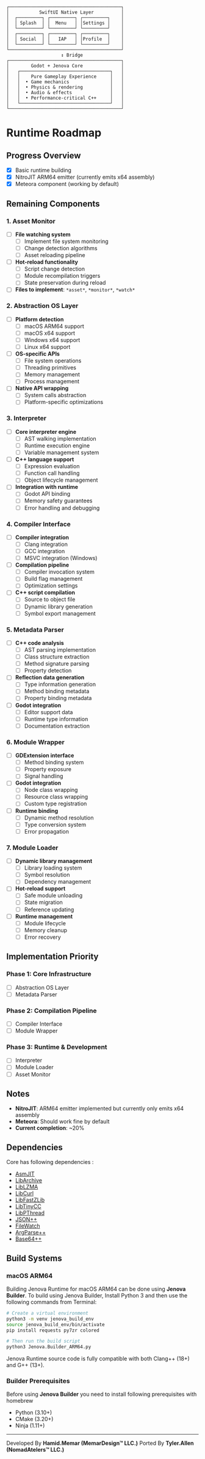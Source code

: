 
```
┌─────────────────────────────────────────┐
│           SwiftUI Native Layer          │
│  ┌─────────┐ ┌─────────┐ ┌─────────┐    │
│  │ Splash  │ │  Menu   │ │Settings │    │
│  └─────────┘ └─────────┘ └─────────┘    │
│  ┌─────────┐ ┌─────────┐ ┌─────────┐    │
│  │ Social  │ │   IAP   │ │Profile  │    │
│  └─────────┘ └─────────┘ └─────────┘    │
└─────────────────────────────────────────┘
					↕ Bridge
┌─────────────────────────────────────────┐
│        Godot + Jenova Core              │
│   ┌─────────────────────────────────┐   │
│   │    Pure Gameplay Experience     │   │
│   │  • Game mechanics               │   │
│   │  • Physics & rendering          │   │
│   │  • Audio & effects              │   │
│   │  • Performance-critical C++     │   │
│   └─────────────────────────────────┘   │
└─────────────────────────────────────────┘
```

# Runtime Roadmap

## Progress Overview
- [x] Basic runtime building
- [x] NitroJIT ARM64 emitter (currently emits x64 assembly)
- [x] Meteora component (working by default)

## Remaining Components

### 1. Asset Monitor
- [ ] **File watching system**
  - [ ] Implement file system monitoring
  - [ ] Change detection algorithms
  - [ ] Asset reloading pipeline
- [ ] **Hot-reload functionality**
  - [ ] Script change detection
  - [ ] Module recompilation triggers
  - [ ] State preservation during reload
- [ ] **Files to implement**: `*asset*`, `*monitor*`, `*watch*`

### 2. Abstraction OS Layer
- [ ] **Platform detection**
  - [ ] macOS ARM64 support
  - [ ] macOS x64 support
  - [ ] Windows x64 support
  - [ ] Linux x64 support
- [ ] **OS-specific APIs**
  - [ ] File system operations
  - [ ] Threading primitives
  - [ ] Memory management
  - [ ] Process management
- [ ] **Native API wrapping**
  - [ ] System calls abstraction
  - [ ] Platform-specific optimizations

### 3. Interpreter
- [ ] **Core interpreter engine**
  - [ ] AST walking implementation
  - [ ] Runtime execution engine
  - [ ] Variable management system
- [ ] **C++ language support**
  - [ ] Expression evaluation
  - [ ] Function call handling
  - [ ] Object lifecycle management
- [ ] **Integration with runtime**
  - [ ] Godot API binding
  - [ ] Memory safety guarantees
  - [ ] Error handling and debugging

### 4. Compiler Interface
- [ ] **Compiler integration**
  - [ ] Clang integration
  - [ ] GCC integration
  - [ ] MSVC integration (Windows)
- [ ] **Compilation pipeline**
  - [ ] Compiler invocation system
  - [ ] Build flag management
  - [ ] Optimization settings
- [ ] **C++ script compilation**
  - [ ] Source to object file
  - [ ] Dynamic library generation
  - [ ] Symbol export management

### 5. Metadata Parser
- [ ] **C++ code analysis**
  - [ ] AST parsing implementation
  - [ ] Class structure extraction
  - [ ] Method signature parsing
  - [ ] Property detection
- [ ] **Reflection data generation**
  - [ ] Type information generation
  - [ ] Method binding metadata
  - [ ] Property binding metadata
- [ ] **Godot integration**
  - [ ] Editor support data
  - [ ] Runtime type information
  - [ ] Documentation extraction

### 6. Module Wrapper
- [ ] **GDExtension interface**
  - [ ] Method binding system
  - [ ] Property exposure
  - [ ] Signal handling
- [ ] **Godot integration**
  - [ ] Node class wrapping
  - [ ] Resource class wrapping
  - [ ] Custom type registration
- [ ] **Runtime binding**
  - [ ] Dynamic method resolution
  - [ ] Type conversion system
  - [ ] Error propagation

### 7. Module Loader
- [ ] **Dynamic library management**
  - [ ] Library loading system
  - [ ] Symbol resolution
  - [ ] Dependency management
- [ ] **Hot-reload support**
  - [ ] Safe module unloading
  - [ ] State migration
  - [ ] Reference updating
- [ ] **Runtime management**
  - [ ] Module lifecycle
  - [ ] Memory cleanup
  - [ ] Error recovery

## Implementation Priority

### Phase 1: Core Infrastructure
- [ ] Abstraction OS Layer
- [ ] Metadata Parser

### Phase 2: Compilation Pipeline
- [ ] Compiler Interface
- [ ] Module Wrapper

### Phase 3: Runtime & Development
- [ ] Interpreter
- [ ] Module Loader
- [ ] Asset Monitor

## Notes
- **NitroJIT**: ARM64 emitter implemented but currently only emits x64 assembly
- **Meteora**: Should work fine by default
- **Current completion**: ~20%


## Dependencies
Core has following dependencies :

- [AsmJIT](https://github.com/asmjit/asmjit)
- [LibArchive](https://github.com/libarchive/libarchive)
- [LibLZMA](https://github.com/ShiftMediaProject/liblzma)
- [LibCurl](https://github.com/curl/curl)
- [LibFastZLib](https://github.com/gildor2/fast_zlib)
- [LibTinyCC](http://download.savannah.gnu.org/releases/tinycc/)
- [LibPThread](https://github.com/GerHobbelt/pthread-win32)
- [JSON++](https://github.com/nlohmann/json)
- [FileWatch](https://github.com/ThomasMonkman/filewatch)
- [ArgParse++](https://github.com/p-ranav/argparse)
- [Base64++](https://github.com/zaphoyd/websocketpp/blob/master/websocketpp/base64/base64.hpp)

## Build Systems
### macOS ARM64

Building Jenova Runtime for macOS ARM64 can be done using **Jenova Builder**. To build using Jenova Builder, Install Python 3 and then use the following commands from Terminal:

```bash
# Create a virtual environment
python3 -m venv jenova_build_env
source jenova_build_env/bin/activate
pip install requests py7zr colored

# Then run the build script
python3 Jenova.Builder_ARM64.py
```

Jenova Runtime source code is fully compatible with both Clang++ (18+) and G++ (13+).

### Builder Prerequisites

Before using **Jenova Builder** you need to install following prerequisites with homebrew
- Python (3.10+)
- CMake (3.20+)
- Ninja (1.11+)


----
Developed By **Hamid.Memar (MemarDesign™ LLC.)**
Ported By **Tyler.Allen (NomadAtelers™ LLC.)**